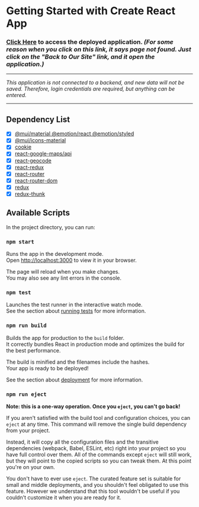# Getting Started with Create React App

### [Click Here](https://stevies-super-cool-business-directory.netlify.app/login) to access the deployed application. _(For some reason when you click on this link, it says page not found. Just click on the ***"Back to Our Site"*** link, and it open the application.)_

---

_This application is not connected to a backend, and new data will not be saved.
Therefore, login credentials are required, but anything can be entered._

---

## Dependency List

- [x] [@mui/material @emotion/react @emotion/styled](https://mui.com/material-ui/getting-started/installation/)
- [x] [@mui/icons-material](https://mui.com/material-ui/getting-started/installation/)
- [x] [cookie](https://www.npmjs.com/package/cookie)
- [x]
  [react-google-maps/api](https://www.npmjs.com/package/@react-google-maps/api)
- [x] [react-geocode](https://www.npmjs.com/package/react-geocode)
- [x] [react-redux](https://www.npmjs.com/package/react-redux)
- [x] [react-router](https://www.npmjs.com/package/react-router)
- [x] [react-router-dom](https://www.npmjs.com/package/react-router-dom)
- [x] [redux](https://www.npmjs.com/package/redux)
- [x] [redux-thunk](https://www.npmjs.com/package/redux-thunk)

## Available Scripts

In the project directory, you can run:

### `npm start`

Runs the app in the development mode.\
Open [http://localhost:3000](http://localhost:3000) to view it in your browser.

The page will reload when you make changes.\
You may also see any lint errors in the console.

### `npm test`

Launches the test runner in the interactive watch mode.\
See the section about [running tests](https://facebook.github.io/create-react-app/docs/running-tests) for more information.

### `npm run build`

Builds the app for production to the `build` folder.\
It correctly bundles React in production mode and optimizes the build for the best performance.

The build is minified and the filenames include the hashes.\
Your app is ready to be deployed!

See the section about [deployment](https://facebook.github.io/create-react-app/docs/deployment) for more information.

### `npm run eject`

**Note: this is a one-way operation. Once you `eject`, you can't go back!**

If you aren't satisfied with the build tool and configuration choices, you can `eject` at any time. This command will remove the single build dependency from your project.

Instead, it will copy all the configuration files and the transitive dependencies (webpack, Babel, ESLint, etc) right into your project so you have full control over them. All of the commands except `eject` will still work, but they will point to the copied scripts so you can tweak them. At this point you're on your own.

You don't have to ever use `eject`. The curated feature set is suitable for small and middle deployments, and you shouldn't feel obligated to use this feature. However we understand that this tool wouldn't be useful if you couldn't customize it when you are ready for it.
